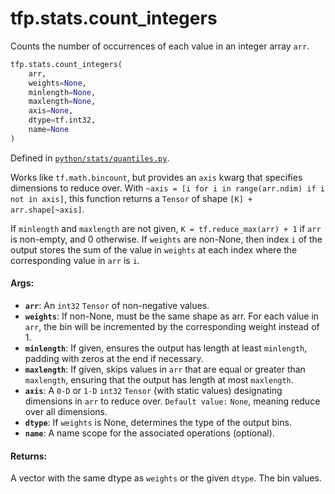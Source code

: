 <div itemscope itemtype="http://developers.google.com/ReferenceObject">
<meta itemprop="name" content="tfp.stats.count_integers" />
<meta itemprop="path" content="Stable" />
</div>

# tfp.stats.count_integers

Counts the number of occurrences of each value in an integer array `arr`.

``` python
tfp.stats.count_integers(
    arr,
    weights=None,
    minlength=None,
    maxlength=None,
    axis=None,
    dtype=tf.int32,
    name=None
)
```



Defined in [`python/stats/quantiles.py`](https://github.com/tensorflow/probability/tree/master/tensorflow_probability/python/stats/quantiles.py).

<!-- Placeholder for "Used in" -->

Works like `tf.math.bincount`, but provides an `axis` kwarg that specifies
dimensions to reduce over.  With
  `~axis = [i for i in range(arr.ndim) if i not in axis]`,
this function returns a `Tensor` of shape `[K] + arr.shape[~axis]`.

If `minlength` and `maxlength` are not given, `K = tf.reduce_max(arr) + 1`
if `arr` is non-empty, and 0 otherwise.
If `weights` are non-None, then index `i` of the output stores the sum of the
value in `weights` at each index where the corresponding value in `arr` is
`i`.

#### Args:

* <b>`arr`</b>: An `int32` `Tensor` of non-negative values.
* <b>`weights`</b>: If non-None, must be the same shape as arr. For each value in
  `arr`, the bin will be incremented by the corresponding weight instead of
  1.
* <b>`minlength`</b>: If given, ensures the output has length at least `minlength`,
  padding with zeros at the end if necessary.
* <b>`maxlength`</b>: If given, skips values in `arr` that are equal or greater than
  `maxlength`, ensuring that the output has length at most `maxlength`.
* <b>`axis`</b>: A `0-D` or `1-D` `int32` `Tensor` (with static values) designating
  dimensions in `arr` to reduce over.
  `Default value:` `None`, meaning reduce over all dimensions.
* <b>`dtype`</b>: If `weights` is None, determines the type of the output bins.
* <b>`name`</b>: A name scope for the associated operations (optional).


#### Returns:
A vector with the same dtype as `weights` or the given `dtype`. The bin
values.
